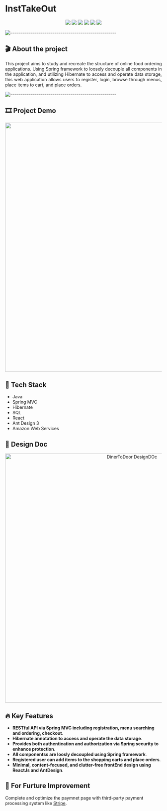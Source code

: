 # InstTakeOut

<p align="center">
<img src="https://img.shields.io/badge/Backend-%20Java | Spring %20-F6922B.svg">
<img src="https://img.shields.io/badge/Frontend-%20 React | AntDesign%20-43dcf2.svg">
<img src="https://img.shields.io/badge/Framework-SpringMVC | Hibernate %20-ec63a8.svg">
<img src="https://img.shields.io/badge/Database-%20 SQL %20-3de540.svg">
<img src="https://img.shields.io/badge/Deployment-%20AWS EC2%20-DDC7FC.svg">
<img src="https://img.shields.io/badge/Platform-%20Fullstack Web%20-F6F063.svg">
</p>

![-----------------------------------------------------](https://raw.githubusercontent.com/andreasbm/readme/master/assets/lines/rainbow.png)

## 🎬 About the project
<p align="justify"> 
This project aims to study and recreate the structure of online food ordering applications. Using Spring framework to loosely decouple all components in the application, and utilizing Hibernate to access and operate data storage, this web application allows users to register, login, browse through menus, place items to cart, and place orders. 
</p>

![-----------------------------------------------------](https://raw.githubusercontent.com/andreasbm/readme/master/assets/lines/rainbow.png)

## :film_strip: Project Demo
<p align="center">
<img width="800" src="https://user-images.githubusercontent.com/78308927/146709862-62784bfe-03f5-41a7-9a96-130955fbd32e.gif">
</p>

## 🤖 Tech Stack

* Java
* Spring MVC
* Hibernate
* SQL
* React
* Ant Design 3
* Amazon Web Services

## 📐 Design Doc

<p align="center">
<img width="800" alt="DinerToDoor DesignDOc" src="https://user-images.githubusercontent.com/78308927/145929139-755e3d9b-6ddd-4568-abec-919a6ee31bb0.png">
</p>

## :fire: Key Features

- **RESTful API via Spring MVC including registration, menu searching and ordering, checkout**.
- **Hibernate annotation to access and operate the data storage**.
- **Provides both authentication and authorization via Spring security to enhance protection**.
- **All componentss are loosly decoupled using Spring framework**. 
- **Registered user can add items to the shopping carts and place orders**.
- **Minimal, content-focused, and clutter-free frontEnd design using ReactJs and AntDesign**.

## :seedling: For Furture Improvement
Complete and optimize the paymnet page with third-party payment processing system like [Stripe](https://github.com/Tianyao-Ma/Eco-Express/edit/main/README.md). 

